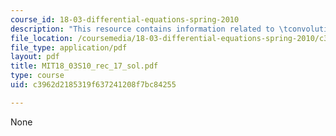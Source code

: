 ```yaml
---
course_id: 18-03-differential-equations-spring-2010
description: "This resource contains information related to \tconvolution."
file_location: /coursemedia/18-03-differential-equations-spring-2010/c3962d2185319f637241208f7bc84255_MIT18_03S10_rec_17_sol.pdf
file_type: application/pdf
layout: pdf
title: MIT18_03S10_rec_17_sol.pdf
type: course
uid: c3962d2185319f637241208f7bc84255

---
```

None